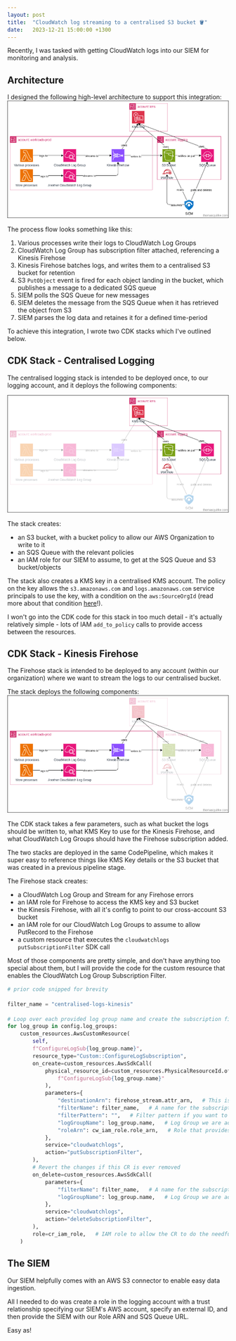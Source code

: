 ```yaml
---
layout: post
title:  "CloudWatch log streaming to a centralised S3 bucket 🪣"
date:   2023-12-21 15:00:00 +1300
---
```


Recently, I was tasked with getting CloudWatch logs into our SIEM for monitoring and analysis.

## Architecture

I designed the following high-level architecture to support this integration:
![ArchitectureDiagram](/assets/2023-12-21-architecture.drawio.png)

The process flow looks something like this:
1. Various processes write their logs to CloudWatch Log Groups
1. CloudWatch Log Group has subscription filter attached, referencing a Kinesis Firehose
1. Kinesis Firehose batches logs, and writes them to a centralised S3 bucket for retention
1. S3 `PutObject` event is fired for each object landing in the bucket, which publishes a message to a dedicated SQS queue
1. SIEM polls the SQS Queue for new messages
1. SIEM deletes the message from the SQS Queue when it has retrieved the object from S3
1. SIEM parses the log data and retaines it for a defined time-period


To achieve this integration, I wrote two CDK stacks which I've outlined below.


## CDK Stack - Centralised Logging

The centralised logging stack is intended to be deployed once, to our logging account, and it deploys the following components:

![LoggingStack](/assets/2023-12-21-logging.drawio.png)

The stack creates:
- an S3 bucket, with a bucket policy to allow our AWS Organization to write to it
- an SQS Queue with the relevant policies
- an IAM role for our SIEM to assume, to get at the SQS Queue and S3 bucket/objects

The stack also creates a KMS key in a centralised KMS account. 
The policy on the key allows the `s3.amazonaws.com` and `logs.amazonaws.com` service principals to use the key, with a condition on the `aws:SourceOrgId` (read more about that condition [here](https://thomasquirke.com/2023/11/22/aws-sourceorgid-condition-key.html)!).

I won't go into the CDK code for this stack in too much detail - it's actually relatively simple - lots of IAM `add_to_policy` calls to provide access between the resources. 


## CDK Stack - Kinesis Firehose

The Firehose stack is intended to be deployed to any account (within our organization) where we want to stream the logs to our centralised bucket. 

The stack deploys the following components:
![FirehoseStack](/assets/2023-12-21-firehose.drawio.png)

The CDK stack takes a few parameters, such as what bucket the logs should be written to, what KMS Key to use for the Kinesis Firehose, and what CloudWatch Log Groups should have the Firehose subscription added. 

The two stacks are deployed in the same CodePipeline, which makes it super easy to reference things like KMS Key details or the S3 bucket that was created in a previous pipeline stage.

The Firehose stack creates:
 - a CloudWatch Log Group and Stream for any Firehose errors
 - an IAM role for Firehose to access the KMS key and S3 bucket
 - the Kinesis Firehose, with all it's config to point to our cross-account S3 bucket
 - an IAM role for our CloudWatch Log Groups to assume to allow PutRecord to the Firehose
 - a custom resource that executes the `cloudwatchlogs` `putSubscriptionFilter` SDK call

Most of those components are pretty simple, and don't have anything too special about them, but I will provide the code for the custom resource that enables the CloudWatch Log Group Subscription Filter. 

``` python 
# prior code snipped for brevity

filter_name = "centralised-logs-kinesis"

# Loop over each provided log group name and create the subscription filter
for log_group in config.log_groups:
    custom_resources.AwsCustomResource(
        self,
        f"ConfigureLogSub{log_group.name}",
        resource_type="Custom::ConfigureLogSubscription",
        on_create=custom_resources.AwsSdkCall(
            physical_resource_id=custom_resources.PhysicalResourceId.of(
                f"ConfigureLogSub{log_group.name}"
            ),
            parameters={
                "destinationArn": firehose_stream.attr_arn,   # This is our Firehose ARN
                "filterName": filter_name,   # A name for the subscription that shows against the Log Group
                "filterPattern": "",   # Filter pattern if you want to filter what is sent to the Firehose
                "logGroupName": log_group.name,   # Log Group we are adding the subscription to
                "roleArn": cw_iam_role.role_arn,   # Role that provides access to the Firehose
            },
            service="cloudwatchlogs",
            action="putSubscriptionFilter",
        ),
        # Revert the changes if this CR is ever removed
        on_delete=custom_resources.AwsSdkCall(
            parameters={
                "filterName": filter_name,   # A name for the subscription that shows against the Log Group,
                "logGroupName": log_group.name,   # Log Group we are adding the subscription to
            },
            service="cloudwatchlogs",
            action="deleteSubscriptionFilter",
        ),
        role=cr_iam_role,   # IAM role to allow the CR to do the needful
    )
```

## The SIEM

Our SIEM helpfully comes with an AWS S3 connector to enable easy data ingestion. 

All I needed to do was create a role in the logging account with a trust relationship specifying our SIEM's AWS account, specify an external ID, and then provide the SIEM with our Role ARN and SQS Queue URL. 

Easy as! 
